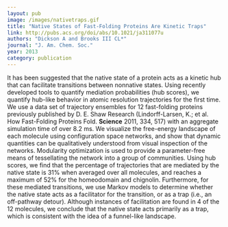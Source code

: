 ```yaml
---
layout: pub
image: /images/nativetraps.gif
title: "Native States of Fast-Folding Proteins Are Kinetic Traps"
link: http://pubs.acs.org/doi/abs/10.1021/ja311077u
authors: "Dickson A and Brooks III CL*"
journal: "J. Am. Chem. Soc."
year: 2013
category: publication
---
```


It has been suggested that the native state of a protein acts as a kinetic hub that can facilitate transitions between nonnative states. Using recently developed tools to quantify mediation probabilities (hub scores), we quantify hub-like behavior in atomic resolution trajectories for the first time. We use a data set of trajectory ensembles for 12 fast-folding proteins previously published by D. E. Shaw Research (Lindorff-Larsen, K.; et al. How Fast-Folding Proteins Fold. **Science** 2011, 334, 517) with an aggregate simulation time of over 8.2 ms. We visualize the free-energy landscape of each molecule using configuration space networks, and show that dynamic quantities can be qualitatively understood from visual inspection of the networks. Modularity optimization is used to provide a parameter-free means of tessellating the network into a group of communities. Using hub scores, we find that the percentage of trajectories that are mediated by the native state is 31% when averaged over all molecules, and reaches a maximum of 52% for the homeodomain and chignolin. Furthermore, for these mediated transitions, we use Markov models to determine whether the native state acts as a facilitator for the transition, or as a trap (i.e., an off-pathway detour). Although instances of facilitation are found in 4 of the 12 molecules, we conclude that the native state acts primarily as a trap, which is consistent with the idea of a funnel-like landscape.
